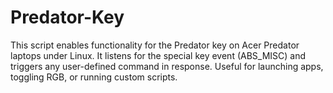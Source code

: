 # Predator-Key
  This script enables functionality for the Predator key on Acer Predator laptops under Linux. It listens for the special key event (ABS_MISC) and triggers any user-defined command in response. Useful for launching apps, toggling RGB, or running custom scripts.
